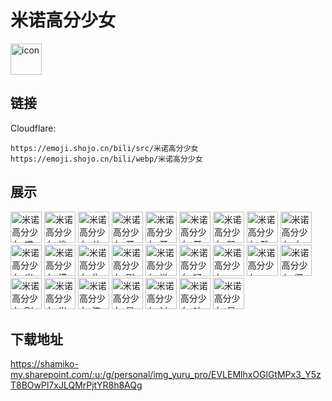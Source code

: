 # 米诺高分少女
<img src="https://emoji.shojo.cn/bili/src/米诺高分少女/icon.png" width="50" height="50" alt="icon">

## 链接
Cloudflare:
```
https://emoji.shojo.cn/bili/src/米诺高分少女
https://emoji.shojo.cn/bili/webp/米诺高分少女
```
## 展示
<img src="https://emoji.shojo.cn/bili/src/米诺高分少女/米诺高分少女-哎呀米诺.png" width="50" height="50" alt="米诺高分少女-哎呀米诺">
<img src="https://emoji.shojo.cn/bili/src/米诺高分少女/米诺高分少女-诶.png" width="50" height="50" alt="米诺高分少女-诶">
<img src="https://emoji.shojo.cn/bili/src/米诺高分少女/米诺高分少女-分我一口.png" width="50" height="50" alt="米诺高分少女-分我一口">
<img src="https://emoji.shojo.cn/bili/src/米诺高分少女/米诺高分少女-开编.png" width="50" height="50" alt="米诺高分少女-开编">
<img src="https://emoji.shojo.cn/bili/src/米诺高分少女/米诺高分少女-开大.png" width="50" height="50" alt="米诺高分少女-开大">
<img src="https://emoji.shojo.cn/bili/src/米诺高分少女/米诺高分少女-开心.png" width="50" height="50" alt="米诺高分少女-开心">
<img src="https://emoji.shojo.cn/bili/src/米诺高分少女/米诺高分少女-哭.png" width="50" height="50" alt="米诺高分少女-哭">
<img src="https://emoji.shojo.cn/bili/src/米诺高分少女/米诺高分少女-酷诺米.png" width="50" height="50" alt="米诺高分少女-酷诺米">
<img src="https://emoji.shojo.cn/bili/src/米诺高分少女/米诺高分少女-么么哒.png" width="50" height="50" alt="米诺高分少女-么么哒">
<img src="https://emoji.shojo.cn/bili/src/米诺高分少女/米诺高分少女-米蝓.png" width="50" height="50" alt="米诺高分少女-米蝓">
<img src="https://emoji.shojo.cn/bili/src/米诺高分少女/米诺高分少女-摸鱼.png" width="50" height="50" alt="米诺高分少女-摸鱼">
<img src="https://emoji.shojo.cn/bili/src/米诺高分少女/米诺高分少女-生气.png" width="50" height="50" alt="米诺高分少女-生气">
<img src="https://emoji.shojo.cn/bili/src/米诺高分少女/米诺高分少女-刷碗.png" width="50" height="50" alt="米诺高分少女-刷碗">
<img src="https://emoji.shojo.cn/bili/src/米诺高分少女/米诺高分少女-说的道理.png" width="50" height="50" alt="米诺高分少女-说的道理">
<img src="https://emoji.shojo.cn/bili/src/米诺高分少女/米诺高分少女-疑问.png" width="50" height="50" alt="米诺高分少女-疑问">
<img src="https://emoji.shojo.cn/bili/src/米诺高分少女/米诺高分少女-EOE.png" width="50" height="50" alt="米诺高分少女-EOE">
<img src="https://emoji.shojo.cn/bili/src/米诺高分少女/米诺高分少女-prpr.png" width="50" height="50" alt="米诺高分少女-prpr">
<img src="https://emoji.shojo.cn/bili/src/米诺高分少女/米诺高分少女-绷.png" width="50" height="50" alt="米诺高分少女-绷">
<img src="https://emoji.shojo.cn/bili/src/米诺高分少女/米诺高分少女-别急.png" width="50" height="50" alt="米诺高分少女-别急">
<img src="https://emoji.shojo.cn/bili/src/米诺高分少女/米诺高分少女-光鼙鼓.png" width="50" height="50" alt="米诺高分少女-光鼙鼓">
<img src="https://emoji.shojo.cn/bili/src/米诺高分少女/米诺高分少女-流汗.png" width="50" height="50" alt="米诺高分少女-流汗">
<img src="https://emoji.shojo.cn/bili/src/米诺高分少女/米诺高分少女-是碟.png" width="50" height="50" alt="米诺高分少女-是碟">
<img src="https://emoji.shojo.cn/bili/src/米诺高分少女/米诺高分少女-讨口子.png" width="50" height="50" alt="米诺高分少女-讨口子">
<img src="https://emoji.shojo.cn/bili/src/米诺高分少女/米诺高分少女-吐血.png" width="50" height="50" alt="米诺高分少女-吐血">
<img src="https://emoji.shojo.cn/bili/src/米诺高分少女/米诺高分少女-易拉罐.png" width="50" height="50" alt="米诺高分少女-易拉罐">

## 下载地址

https://shamiko-my.sharepoint.com/:u:/g/personal/img_yuru_pro/EVLEMlhxOGlGtMPx3_Y5zT8BOwPl7xJLQMrPjtYR8h8AQg